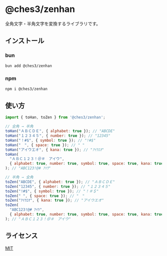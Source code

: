 # @ches3/zenhan

全角文字・半角文字を変換するライブラリです。

## インストール

### bun
```bash
bun add @ches3/zenhan
```

### npm
```bash
npm i @ches3/zenhan
```

## 使い方

```javascript
import { toHan, toZen } from '@ches3/zenhan';

// 全角 → 半角
toHan("ＡＢＣＤＥ", { alphabet: true }); // "ABCDE"
toHan("１２３４５", { number: true }); // "12345"
toHan("！#$", { symbol: true }); // "!#$"
toHan("　", { space: true }); // " "
toHan("アイウエオ", { kana: true }); // "ｱｲｳｴｵ"
toHan(
  "ＡＢＣ１２３！＠＃　アイウ",
  { alphabet: true, number: true, symbol: true, space: true, kana: true }
); // "ABC123!@# ｱｲｳ"

// 半角 → 全角
toZen("ABCDE", { alphabet: true }); // "ＡＢＣＤＥ"
toZen("12345", { number: true }); // "１２３４５"
toZen("!#$", { symbol: true }); // "！＃＄"
toZen(" ", { space: true }); // "　"
toZen("ｱｲｳｴｵ", { kana: true }); // "アイウエオ"
toZen(
  "ABC123!@# ｱｲｳ",
  { alphabet: true, number: true, symbol: true, space: true, kana: true }
); // "ＡＢＣ１２３！＠＃　アイウ"
```

## ライセンス
[MIT](LICENSE)
